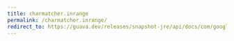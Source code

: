 ```yaml
---
title: charmatcher.inrange
permalink: /charmatcher.inrange/
redirect_to: https://guava.dev/releases/snapshot-jre/api/docs/com/google/common/base/CharMatcher.html#inRange-char-char-
---
```

